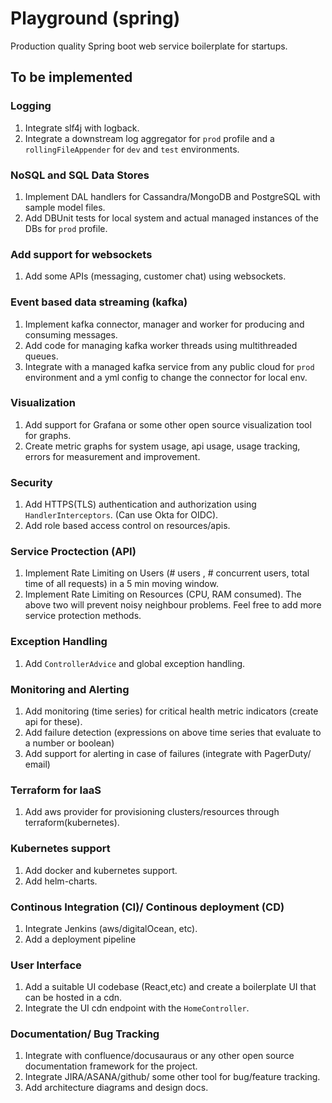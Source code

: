 # Playground (spring)
Production quality Spring boot web service boilerplate for startups.

## To be implemented

### Logging
1. Integrate slf4j with logback.
2. Integrate a downstream log aggregator for `prod` profile and a `rollingFileAppender` for `dev` and `test` environments.

### NoSQL and SQL Data Stores
1. Implement DAL handlers for Cassandra/MongoDB and PostgreSQL with sample model files.
2. Add DBUnit tests for local system and actual managed instances of the DBs for `prod` profile.

### Add support for websockets
1. Add some APIs (messaging, customer chat) using websockets.

### Event based data streaming (kafka)
1. Implement kafka connector, manager and worker for producing and consuming messages.
2. Add code for managing kafka worker threads using multithreaded queues.
3. Integrate with a managed kafka service from any public cloud for `prod` environment and a yml config to change the connector for local env.

### Visualization
1. Add support for Grafana or some other open source visualization tool for graphs.
2. Create metric graphs for system usage, api usage, usage tracking, errors for measurement and improvement.

### Security
1. Add HTTPS(TLS) authentication and authorization using `HandlerInterceptors`. (Can use Okta for OIDC).
2. Add role based access control on resources/apis.

### Service Proctection (API)
1. Implement Rate Limiting on Users (# users , # concurrent users, total time of all requests) in a 5 min moving window.
2. Implement Rate Limiting on Resources (CPU, RAM consumed).
The above two will prevent noisy neighbour problems. Feel free to add more service protection methods.

### Exception Handling
1. Add `ControllerAdvice` and global exception handling.

### Monitoring and Alerting
1. Add monitoring (time series) for critical health metric indicators (create api for these).
2. Add failure detection (expressions on above time series that evaluate to a number or boolean)
3. Add support for alerting in case of failures (integrate with PagerDuty/ email)

### Terraform for IaaS
1. Add aws provider for provisioning clusters/resources through terraform(kubernetes).

### Kubernetes support
1. Add docker and kubernetes support.
2. Add helm-charts.

### Continous Integration (CI)/ Continous deployment (CD)
1. Integrate Jenkins (aws/digitalOcean, etc).
2. Add a deployment pipeline

### User Interface
1. Add a suitable UI codebase (React,etc) and create a boilerplate UI that can be hosted in a cdn.
2. Integrate the UI cdn endpoint with the `HomeController`.

### Documentation/ Bug Tracking
1. Integrate with confluence/docusauraus or any other open source documentation framework for the project.
2. Integrate JIRA/ASANA/github/ some other tool for bug/feature tracking.
3. Add architecture diagrams and design docs.
